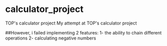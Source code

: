 # calculator_project
TOP's calculator project
My attempt at TOP's calculator project

##However,
i failed implementing 2 features:
1- the ability to chain different operations
2- calculating negative numbers
